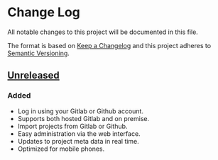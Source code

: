 # Change Log
All notable changes to this project will be documented in this file.

The format is based on [Keep a Changelog](http://keepachangelog.com/)
and this project adheres to [Semantic Versioning](http://semver.org/).

## [Unreleased]
### Added
- Log in using your Gitlab or Github account.
- Supports both hosted Gitlab and on premise.
- Import projects from Gitlab or Github.
- Easy administration via the web interface.
- Updates to project meta data in real time.
- Optimized for mobile phones.

[Unreleased]: https://github.com/ephracis/appatite/compare/8c736d6...HEAD